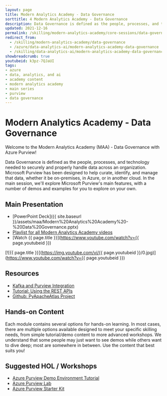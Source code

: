```yaml
---
layout: page
title: Modern Analytics Academy - Data Governance
sorttitle: 4 Modern Analytics Academy - Data Governance
description: Data Governance is defined as the people, processes, and technology needed to securely and properly handle data across an organization. Microsoft Purview has been designed to help curate, identify, and manage that data, whether it be on-premises, in Azure, or in another cloud. In the main session, we'll explore Microsoft Purview's main features, with a number of demos and examples for you to explore on your own.
updated: 2021-12-16
permalink: /skilling/modern-analytics-academy/core-sessions/data-governance
redirect_from:
  - /skilling/modern-analytics-academy/data-governance
  - /azure/data-analytics-ai/modern-analytics-academy-data-governance
  - /skilling/data-analytics-ai/modern-analytics-academy-data-governance
showbreadcrumb: true
youtubeid: k3pz-7QJaUI
tags: 
- azure
- data, analytics, and ai
- academy content
- modern analytics academy
- main series
- purview
- data governance
---
```


# Modern Analytics Academy - Data Governance

Welcome to the Modern Analytics Academy (MAA) - Data Governance with Azure Purview!

Data Governance is defined as the people, processes, and technology needed to securely and properly handle data across an organization. Microsoft Purview has been designed to help curate, identify, and manage that data, whether it be on-premises, in Azure, or in another cloud. In the main session, we'll explore Microsoft Purview's main features, with a number of demos and examples for you to explore on your own.

## Main Presentation

* [PowerPoint Deck]({{ site.baseurl }}/assets/maa/Modern%20Analytics%20Academy%20-%20Data%20Governance.pptx)
* [Playlist for all Modern Analytics Academy videos](https://www.youtube.com/playlist?list=PL8_VXqhvJI9DtxeuFmmQ0V6Z_zL0MXnnI)
* [Watch {{ page.title }}](https://www.youtube.com/watch?v={{ page.youtubeid }})

[![{{ page.title }}](https://img.youtube.com/vi/{{ page.youtubeid }}/0.jpg)](https://www.youtube.com/watch?v={{ page.youtubeid }})

## Resources

* [Kafka and Purview Integration](https://docs.microsoft.com/en-us/azure/purview/manage-kafka-dotnet)
* [Tutorial: Using the REST APIs](https://docs.microsoft.com/en-us/azure/purview/tutorial-using-rest-apis)
* [Github: PyApacheAtlas Project](https://github.com/wjohnson/pyapacheatlas)

## Hands-on Content

Each module contains several options for hands-on learning. In most cases, there are multiple options available designed to meet your specific skilling needs, from simple tutorial/demo content to more advanced workshops. We understand that some people may just want to see demos while others want to dive deep; most are somewhere in between. Use the content that best suits you!

## Suggested HOL / Workshops

* [Azure Purview Demo Environment Tutorial](https://github.com/tayganr/purviewdemo)
* [Azure Purview Lab](https://github.com/tayganr/purviewlab)
* [Azure Purview Starter Kit](https://github.com/Azure/Azure-Purview-Starter-Kit)
